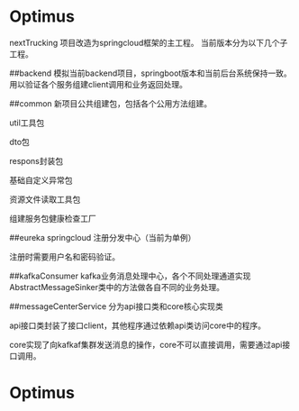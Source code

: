 # Optimus
nextTrucking 项目改造为springcloud框架的主工程。
当前版本分为以下几个子工程。

##backend
模拟当前backend项目，springboot版本和当前后台系统保持一致。用以验证各个服务组建client调用和业务返回处理。


##common
新项目公共组建包，包括各个公用方法组建。

util工具包

dto包

respons封装包

基础自定义异常包

资源文件读取工具包

组建服务包健康检查工厂

##eureka
springcloud 注册分发中心（当前为单例）

注册时需要用户名和密码验证。

##kafkaConsumer
kafka业务消息处理中心，各个不同处理通道实现AbstractMessageSinker类中的方法做各自不同的业务处理。

##messageCenterService
分为api接口类和core核心实现类

api接口类封装了接口client，其他程序通过依赖api类访问core中的程序。

core实现了向kafkaf集群发送消息的操作，core不可以直接调用，需要通过api接口调用。



# Optimus
